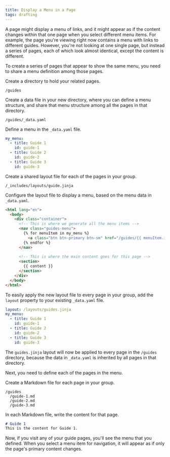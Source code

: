 ```yaml
---
title: Display a Menu in a Page
tags: drafting
---
```

A page might display a menu of links, and it might appear as if the content changes within that
one page when you select different menu items. For example, the page you're viewing right now
contains a menu with links to different guides. However, you're not looking at one single page,
but instead a series of pages, each of which look almost identical, except the content is different.

To create a series of pages that appear to show the same menu, you need to share a menu definition
among those pages.

Create a directory to hold your related pages.

    /guides

Create a data file in your new directory, where you can define a menu structure, and share that
menu structure among all the pages in that directory.

    /guides/_data.yaml

Define a menu in the `_data.yaml` file.

```yaml
my_menu:
  - title: Guide 1
    id: guide-1
  - title: Guide 2
    id: guide-2
  - title: Guide 3
    id: guide-3
```

Create a shared layout file for each of the pages in your group.

    /_includes/layouts/guide.jinja

Configure the layout file to display a menu, based on the menu data in `_data.yaml`.

```html
<html lang="en">
  <body>
    <div class="container">
      <!-- This is where we generate all the menu items -->
      <nav class="guides-menu">
        {% for menuItem in my_menu %}
          <a class="btn btn-primary btn-sm" href="/guides/{{ menuItem.id }}" role="button">{{ menuItem.title }}</a>
        {% endfor %}
      </nav>
        
      <!-- This is where the main content goes for this page -->
      <section>
        {{ content }}
      </section>
    </div>
  </body>
</html>
```

To easily apply the new layout file to every page in your group, add the `layout` property to your
existing `_data.yaml` file.

```yaml
layout: /layouts/guides.jinja
my_menu:
  - title: Guide 1
    id: guide-1
  - title: Guide 2
    id: guide-2
  - title: Guide 3
    id: guide-3
```

The `guides.jinja` layout will now be applied to every page in the `/guides` directory, because the
data in `_data.yaml` is inherited by all pages in that directory.

Next, you need to define each of the pages in the menu.

Create a Markdown file for each page in your group.

    /guides
      /guide-1.md
      /guide-2.md
      /guide-3.md

In each Markdown file, write the content for that page.

```markdown
# Guide 1
This is the content for Guide 1.
```

Now, if you visit any of your guide pages, you'll see the menu that you defined. When you select
a menu item for navigation, it will appear as if only the page's primary content changes.